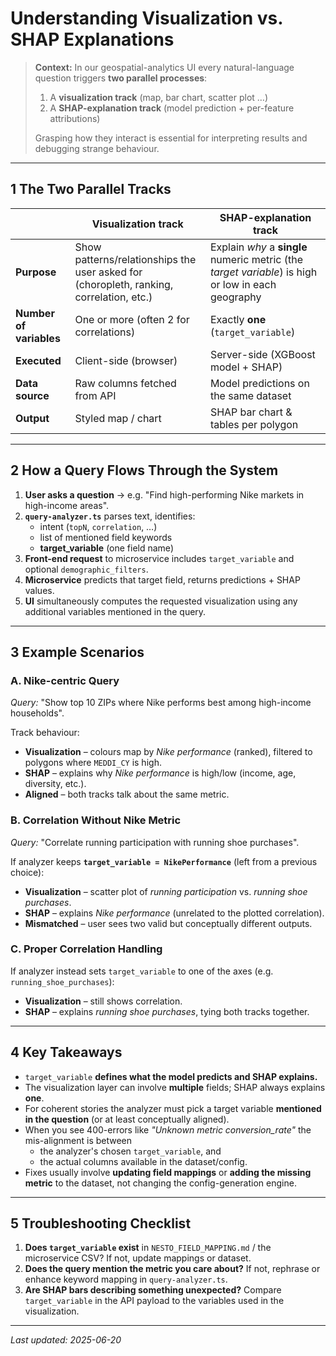 # Understanding Visualization vs. SHAP Explanations

> **Context:** In our geospatial-analytics UI every natural-language question triggers **two parallel processes**:
>
> 1. A **visualization track** (map, bar chart, scatter plot …)
> 2. A **SHAP-explanation track** (model prediction + per-feature attributions)
>
> Grasping how they interact is essential for interpreting results and debugging strange behaviour.

---

## 1  The Two Parallel Tracks

|                             | Visualization track | SHAP-explanation track |
|-----------------------------|---------------------|------------------------|
| **Purpose**                | Show patterns/relationships the user asked for (choropleth, ranking, correlation, etc.) | Explain *why* a **single** numeric metric (the *target variable*) is high or low in each geography |
| **Number of variables**    | One or more (often 2 for correlations) | Exactly **one** (`target_variable`) |
| **Executed**               | Client-side (browser) | Server-side (XGBoost model + SHAP) |
| **Data source**            | Raw columns fetched from API | Model predictions on the same dataset |
| **Output**                 | Styled map / chart | SHAP bar chart & tables per polygon |

---

## 2  How a Query Flows Through the System

1. **User asks a question** → e.g. "Find high-performing Nike markets in high-income areas".
2. **`query-analyzer.ts`** parses text, identifies:
   * intent (`topN`, `correlation`, …)
   * list of mentioned field keywords
   * **target_variable** (one field name)
3. **Front-end request** to microservice includes `target_variable` and optional `demographic_filters`.
4. **Microservice** predicts that target field, returns predictions + SHAP values.
5. **UI** simultaneously computes the requested visualization using any additional variables mentioned in the query.

---

## 3  Example Scenarios

### A. Nike-centric Query

*Query:* "Show top 10 ZIPs where Nike performs best among high-income households".

Track behaviour:

* **Visualization** – colours map by *Nike performance* (ranked), filtered to polygons where `MEDDI_CY` is high.
* **SHAP** – explains why *Nike performance* is high/low (income, age, diversity, etc.).
* **Aligned** – both tracks talk about the same metric.

### B. Correlation Without Nike Metric

*Query:* "Correlate running participation with running shoe purchases".

If analyzer keeps **`target_variable = NikePerformance`** (left from a previous choice):

* **Visualization** – scatter plot of *running participation* vs. *running shoe purchases*.
* **SHAP** – explains *Nike performance* (unrelated to the plotted correlation).
* **Mismatched** – user sees two valid but conceptually different outputs.

### C. Proper Correlation Handling

If analyzer instead sets `target_variable` to one of the axes (e.g. `running_shoe_purchases`):

* **Visualization** – still shows correlation.
* **SHAP** – explains *running shoe purchases*, tying both tracks together.

---

## 4  Key Takeaways

* `target_variable` **defines what the model predicts and SHAP explains.**
* The visualization layer can involve **multiple** fields; SHAP always explains **one**.
* For coherent stories the analyzer must pick a target variable **mentioned in the question** (or at least conceptually aligned).
* When you see 400-errors like _"Unknown metric conversion_rate"_ the mis-alignment is between
  * the analyzer's chosen `target_variable`, and
  * the actual columns available in the dataset/config.
* Fixes usually involve **updating field mappings** or **adding the missing metric** to the dataset, not changing the config-generation engine.

---

## 5  Troubleshooting Checklist

1. **Does `target_variable` exist** in `NESTO_FIELD_MAPPING.md` / the microservice CSV? If not, update mappings or dataset.
2. **Does the query mention the metric you care about?** If not, rephrase or enhance keyword mapping in `query-analyzer.ts`.
3. **Are SHAP bars describing something unexpected?** Compare `target_variable` in the API payload to the variables used in the visualization.

---

*Last updated: 2025-06-20* 